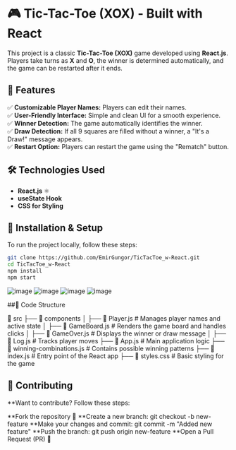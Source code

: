 # 🎮 Tic-Tac-Toe (XOX) - Built with React

This project is a classic **Tic-Tac-Toe (XOX)** game developed using **React.js**.  
Players take turns as **X** and **O**, the winner is determined automatically, and the game can be restarted after it ends.  

## 🚀 Features

✅ **Customizable Player Names:** Players can edit their names.  
✅ **User-Friendly Interface:** Simple and clean UI for a smooth experience.  
✅ **Winner Detection:** The game automatically identifies the winner.  
✅ **Draw Detection:** If all 9 squares are filled without a winner, a "It's a Draw!" message appears.  
✅ **Restart Option:** Players can restart the game using the "Rematch" button.  

## 🛠️ Technologies Used

- **React.js** ⚛️  
- **useState Hook**  
- **CSS for Styling**  

## 📌 Installation & Setup

To run the project locally, follow these steps:

```bash
git clone https://github.com/EmirGungor/TicTacToe_w-React.git
cd TicTacToe_w-React
npm install
npm start
```



![image](https://github.com/user-attachments/assets/3be43c8c-469d-40e7-b21d-0e8a7f5823b8)
![image](https://github.com/user-attachments/assets/1d542e5e-48c2-4637-8c9b-0db3382aa406)
![image](https://github.com/user-attachments/assets/21628618-fdb4-43c8-9b7f-38aff06aa039)
![image](https://github.com/user-attachments/assets/b9fc28f4-4ec6-4c75-a028-5392d3ab6290)


##📜 Code Structure

📂 src
 ├── 📂 components
 │   ├── 📄 Player.js       # Manages player names and active state
 │   ├── 📄 GameBoard.js    # Renders the game board and handles clicks
 │   ├── 📄 GameOver.js     # Displays the winner or draw message
 │   ├── 📄 Log.js          # Tracks player moves
 ├── 📄 App.js              # Main application logic
 ├── 📄 winning-combinations.js # Contains possible winning patterns
 ├── 📄 index.js            # Entry point of the React app
 ├── 📄 styles.css          # Basic styling for the game


 ## 🤝 Contributing
**Want to contribute? Follow these steps:

**Fork the repository 🍴
**Create a new branch: git checkout -b new-feature
**Make your changes and commit: git commit -m "Added new feature"
**Push the branch: git push origin new-feature
**Open a Pull Request (PR) 🚀


